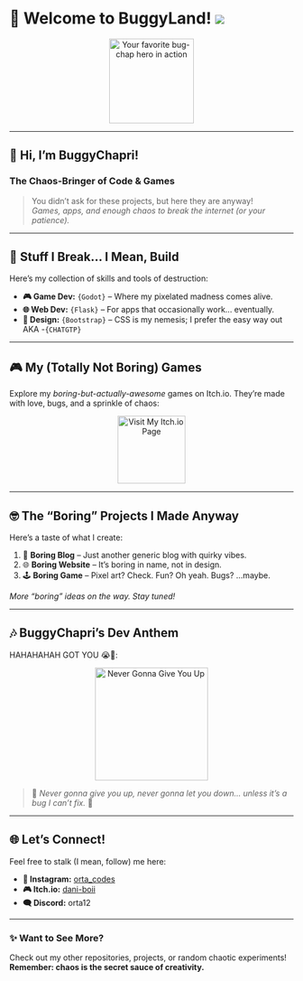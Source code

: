# 🐛 **Welcome to BuggyLand!**  ![](https://komarev.com/ghpvc/?username=BuggyChapri&color=green)

<p align="center">  
  <img alt="Your favorite bug-chap hero in action" src="https://thekenyonthrill.files.wordpress.com/2013/10/44-grandma-computer-e1381195849436.jpg" height="150px"/>  
</p>  

---

## 👾 **Hi, I’m BuggyChapri!**  
### The Chaos-Bringer of Code & Games  

> You didn’t ask for these projects, but here they are anyway!  
> *Games, apps, and enough chaos to break the internet (or your patience).*  

---

## 🌟 **Stuff I Break... I Mean, Build**  
Here’s my collection of skills and tools of destruction:  

- **🎮 Game Dev:** `{Godot}` – Where my pixelated madness comes alive.  
- **🌐 Web Dev:** `{Flask}` – For apps that occasionally work... eventually.  
- **🎨 Design:** `{Bootstrap}` – CSS is my nemesis; I prefer the easy way out AKA -`{CHATGTP}`  

---

## 🎮 **My (Totally Not Boring) Games**  

Explore my *boring-but-actually-awesome* games on Itch.io. They’re made with love, bugs, and a sprinkle of chaos:  

<p align="center">  
  <a href="https://dani-boii.itch.io/" target="_blank">  
    <img src="https://media2.giphy.com/media/Y1AJVCCTQysZr3FVXx/200w.gif?cid=6c09b952rf3p6t09h5zkq5fiiqfr8tuxtlu64afem5kzwx9z&ep=v1_gifs_search&rid=200w.gif&ct=g" alt="Visit My Itch.io Page" height="120px"/>  
  </a>  
</p>  

---

## 🤓 **The “Boring” Projects I Made Anyway**  
Here’s a taste of what I create:  

1. 📝 **Boring Blog** – Just another generic blog with quirky vibes.  
2. 🌐 **Boring Website** – It’s boring in name, not in design.  
3. 🕹️ **Boring Game** – Pixel art? Check. Fun? Oh yeah. Bugs? …maybe.  

*More “boring” ideas on the way. Stay tuned!*  

---

## 🎶 **BuggyChapri’s Dev Anthem**  
HAHAHAHAH GOT YOU 😭🫵:  

<p align="center">  
  <a href="https://www.youtube.com/watch?v=Hrph2EW9VjY" target="_blank">  
    <img src="https://media.tenor.com/05uuw_HTPOYAAAAM/rick-astley-never-gonna-give-you-up.gif" alt="Never Gonna Give You Up" height="200px"/>  
  </a>  
</p>  

> 🎵 *Never gonna give you up, never gonna let you down... unless it’s a bug I can’t fix.* 🐛  

---

## 🌐 **Let’s Connect!**  

Feel free to stalk (I mean, follow) me here:  

- **📸 Instagram:** [orta_codes](https://www.instagram.com/orta_codes)  
- **🎮 Itch.io:** [dani-boii](https://dani-boii.itch.io/)  
- **🗨️ Discord:**
orta12 
---  

### ✨ **Want to See More?**  
Check out my other repositories, projects, or random chaotic experiments! **Remember: chaos is the secret sauce of creativity.**  
